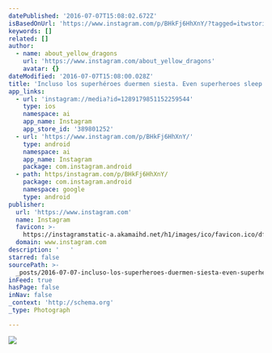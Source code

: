 ```yaml
---
datePublished: '2016-07-07T15:08:02.672Z'
isBasedOnUrl: 'https://www.instagram.com/p/BHkFj6HhXnY/?tagged=itwstories'
keywords: []
related: []
author:
  - name: about_yellow_dragons
    url: 'https://www.instagram.com/about_yellow_dragons'
    avatar: {}
dateModified: '2016-07-07T15:08:00.028Z'
title: 'Incluso los superhéroes duermen siesta. Even superheroes sleep a nap. '
app_links:
  - url: 'instagram://media?id=1289179851152259544'
    type: ios
    namespace: ai
    app_name: Instagram
    app_store_id: '389801252'
  - url: 'https://www.instagram.com/p/BHkFj6HhXnY/'
    type: android
    namespace: ai
    app_name: Instagram
    package: com.instagram.android
  - path: https/instagram.com/p/BHkFj6HhXnY/
    package: com.instagram.android
    namespace: google
    type: android
publisher:
  url: 'https://www.instagram.com'
  name: Instagram
  favicon: >-
    https://instagramstatic-a.akamaihd.net/h1/images/ico/favicon.ico/dfa85bb1fd63.ico
  domain: www.instagram.com
description: '   '
starred: false
sourcePath: >-
  _posts/2016-07-07-incluso-los-superheroes-duermen-siesta-even-superheroes-sle.md
inFeed: true
hasPage: false
inNav: false
_context: 'http://schema.org'
_type: Photograph

---
```

![   ](https://scontent.cdninstagram.com/t51.2885-15/sh0.08/e35/p640x640/13573353_595291287315786_1700178043_n.jpg?ig_cache_key=MTI4OTE3OTg1MTE1MjI1OTU0NA%3D%3D.2)